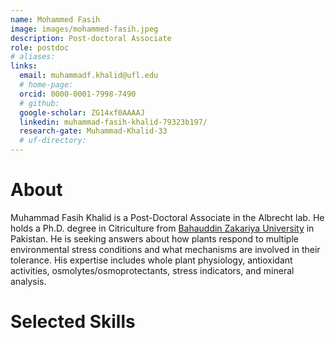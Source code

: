 ```yaml
---
name: Mohammed Fasih
image: images/mohammed-fasih.jpeg
description: Post-doctoral Associate
role: postdoc
# aliases:
links:
  email: muhammadf.khalid@ufl.edu
  # home-page: 
  orcid: 0000-0001-7998-7490
  # github: 
  google-scholar: ZG14xf0AAAAJ
  linkedin: muhammad-fasih-khalid-79323b197/
  research-gate: Muhammad-Khalid-33
  # uf-directory:
---
```

# About
Muhammad Fasih Khalid is a Post-Doctoral Associate in the Albrecht lab. He holds a Ph.D. degree in Citriculture from [Bahauddin Zakariya University](https://www.bzu.edu.pk/) in Pakistan. He is seeking answers about how plants respond to multiple environmental stress conditions and what mechanisms are involved in their tolerance. His expertise includes whole plant physiology, antioxidant activities, osmolytes/osmoprotectants, stress indicators, and mineral analysis.

# Selected Skills
